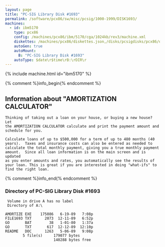 ```yaml
---
layout: page
title: "PC-SIG Library Disk #1693"
permalink: /software/pcx86/sw/misc/pcsig/1000-1999/DISK1693/
machines:
  - id: ibm5170
    type: pcx86
    config: /machines/pcx86/ibm/5170/cga/1024kb/rev3/machine.xml
    diskettes: /machines/pcx86/diskettes.json,/disks/pcsigdisks/pcx86/diskettes.json
    autoGen: true
    autoMount:
      B: "PC-SIG Library Disk #1693"
    autoType: $date\r$time\rB:\rDIR\r
---
```


{% include machine.html id="ibm5170" %}

{% comment %}info_begin{% endcomment %}

## Information about "AMORTIZATION CALCULATOR"

    Thinking of taking out a loan on your house, or buying a new house?  Let
    the AMORTIZATION CALCULATOR calculate and print the payment amount and
    schedule for you.
    
    Calculate loans of up to $500,000 for a term of up to 480 months (40
    years).  Taxes and insurance costs can also be entered as needed to
    calculate the total monthly payment, giving you a true monthly payment
    amount.  Since all loan information is on the main screen and is
    updated
    as you enter amounts and rates, you automatically see the results of
    your loan. This is great if you are interested in doing "what-ifs" to
    find the right loan.
{% comment %}info_end{% endcomment %}


### Directory of PC-SIG Library Disk #1693

     Volume in drive A has no label
     Directory of A:\

    AMORTIZE EXE    175086   6-19-89   7:08p
    FILE1693 TXT      2073  12-11-89   6:52p
    GO       BAT        38   1-01-80   1:37a
    GO       TXT       617  12-12-89  12:10p
    README   DOC      1263   5-06-89   9:08p
            5 file(s)     179077 bytes
                          140288 bytes free
